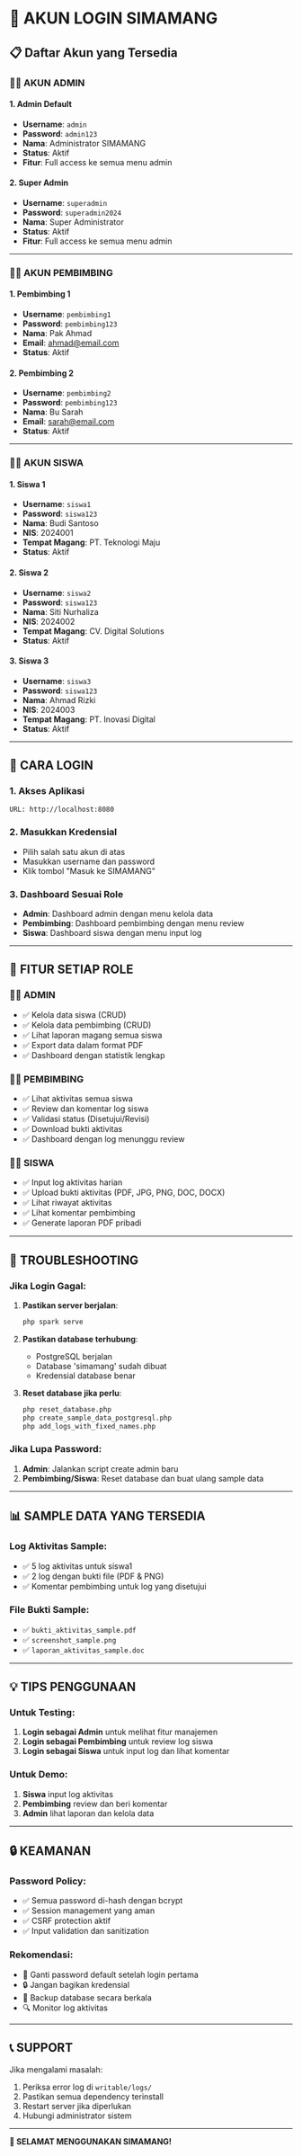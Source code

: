 # 🔐 AKUN LOGIN SIMAMANG

## 📋 Daftar Akun yang Tersedia

### 👨‍💼 **AKUN ADMIN**

#### 1. Admin Default
- **Username**: `admin`
- **Password**: `admin123`
- **Nama**: Administrator SIMAMANG
- **Status**: Aktif
- **Fitur**: Full access ke semua menu admin

#### 2. Super Admin
- **Username**: `superadmin`
- **Password**: `superadmin2024`
- **Nama**: Super Administrator
- **Status**: Aktif
- **Fitur**: Full access ke semua menu admin

---

### 👨‍🏫 **AKUN PEMBIMBING**

#### 1. Pembimbing 1
- **Username**: `pembimbing1`
- **Password**: `pembimbing123`
- **Nama**: Pak Ahmad
- **Email**: ahmad@email.com
- **Status**: Aktif

#### 2. Pembimbing 2
- **Username**: `pembimbing2`
- **Password**: `pembimbing123`
- **Nama**: Bu Sarah
- **Email**: sarah@email.com
- **Status**: Aktif

---

### 👨‍🎓 **AKUN SISWA**

#### 1. Siswa 1
- **Username**: `siswa1`
- **Password**: `siswa123`
- **Nama**: Budi Santoso
- **NIS**: 2024001
- **Tempat Magang**: PT. Teknologi Maju
- **Status**: Aktif

#### 2. Siswa 2
- **Username**: `siswa2`
- **Password**: `siswa123`
- **Nama**: Siti Nurhaliza
- **NIS**: 2024002
- **Tempat Magang**: CV. Digital Solutions
- **Status**: Aktif

#### 3. Siswa 3
- **Username**: `siswa3`
- **Password**: `siswa123`
- **Nama**: Ahmad Rizki
- **NIS**: 2024003
- **Tempat Magang**: PT. Inovasi Digital
- **Status**: Aktif

---

## 🚀 **CARA LOGIN**

### 1. Akses Aplikasi
```
URL: http://localhost:8080
```

### 2. Masukkan Kredensial
- Pilih salah satu akun di atas
- Masukkan username dan password
- Klik tombol "Masuk ke SIMAMANG"

### 3. Dashboard Sesuai Role
- **Admin**: Dashboard admin dengan menu kelola data
- **Pembimbing**: Dashboard pembimbing dengan menu review
- **Siswa**: Dashboard siswa dengan menu input log

---

## 🎯 **FITUR SETIAP ROLE**

### 👨‍💼 **ADMIN**
- ✅ Kelola data siswa (CRUD)
- ✅ Kelola data pembimbing (CRUD)
- ✅ Lihat laporan magang semua siswa
- ✅ Export data dalam format PDF
- ✅ Dashboard dengan statistik lengkap

### 👨‍🏫 **PEMBIMBING**
- ✅ Lihat aktivitas semua siswa
- ✅ Review dan komentar log siswa
- ✅ Validasi status (Disetujui/Revisi)
- ✅ Download bukti aktivitas
- ✅ Dashboard dengan log menunggu review

### 👨‍🎓 **SISWA**
- ✅ Input log aktivitas harian
- ✅ Upload bukti aktivitas (PDF, JPG, PNG, DOC, DOCX)
- ✅ Lihat riwayat aktivitas
- ✅ Lihat komentar pembimbing
- ✅ Generate laporan PDF pribadi

---

## 🔧 **TROUBLESHOOTING**

### Jika Login Gagal:
1. **Pastikan server berjalan**:
   ```bash
   php spark serve
   ```

2. **Pastikan database terhubung**:
   - PostgreSQL berjalan
   - Database 'simamang' sudah dibuat
   - Kredensial database benar

3. **Reset database jika perlu**:
   ```bash
   php reset_database.php
   php create_sample_data_postgresql.php
   php add_logs_with_fixed_names.php
   ```

### Jika Lupa Password:
1. **Admin**: Jalankan script create admin baru
2. **Pembimbing/Siswa**: Reset database dan buat ulang sample data

---

## 📊 **SAMPLE DATA YANG TERSEDIA**

### Log Aktivitas Sample:
- ✅ 5 log aktivitas untuk siswa1
- ✅ 2 log dengan bukti file (PDF & PNG)
- ✅ Komentar pembimbing untuk log yang disetujui

### File Bukti Sample:
- ✅ `bukti_aktivitas_sample.pdf`
- ✅ `screenshot_sample.png`
- ✅ `laporan_aktivitas_sample.doc`

---

## 💡 **TIPS PENGGUNAAN**

### Untuk Testing:
1. **Login sebagai Admin** untuk melihat fitur manajemen
2. **Login sebagai Pembimbing** untuk review log siswa
3. **Login sebagai Siswa** untuk input log dan lihat komentar

### Untuk Demo:
1. **Siswa** input log aktivitas
2. **Pembimbing** review dan beri komentar
3. **Admin** lihat laporan dan kelola data

---

## 🔒 **KEAMANAN**

### Password Policy:
- ✅ Semua password di-hash dengan bcrypt
- ✅ Session management yang aman
- ✅ CSRF protection aktif
- ✅ Input validation dan sanitization

### Rekomendasi:
- 🔄 Ganti password default setelah login pertama
- 🔒 Jangan bagikan kredensial
- 💾 Backup database secara berkala
- 🔍 Monitor log aktivitas

---

## 📞 **SUPPORT**

Jika mengalami masalah:
1. Periksa error log di `writable/logs/`
2. Pastikan semua dependency terinstall
3. Restart server jika diperlukan
4. Hubungi administrator sistem

---

**🎉 SELAMAT MENGGUNAKAN SIMAMANG!**
